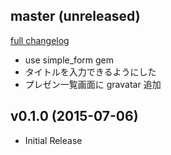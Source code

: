 ## master (unreleased)
[full changelog](https://github.com/onk/sharedoc/compare/v0.1.0...master)

*   use simple_form gem
*   タイトルを入力できるようにした
*   プレゼン一覧画面に gravatar 追加

## v0.1.0 (2015-07-06)

*  Initial Release
